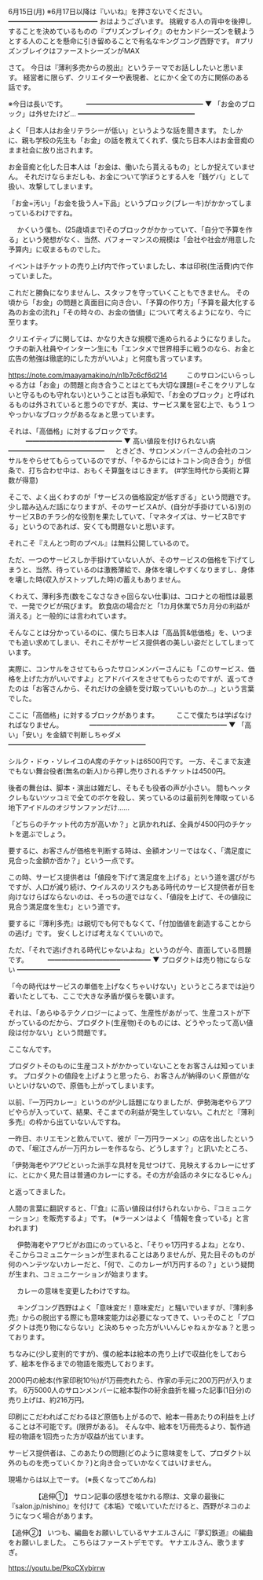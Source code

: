 6月15日(月) ※6月17日以降は『いいね』を押さないでください。
━━━━━━━━━━━━━
おはようございます。
挑戦する人の背中を後押しすることを決めているものの『プリズンブレイク』のセカンドシーズンを観ようとする人のことを懸命に引き留めることで有名なキングコング西野です。
#プリズンブレイクはファーストシーズンがMAX

さて。
今日は『薄利多売からの脱出』というテーマでお話ししたいと思います。
経営者に限らず、クリエイターや表現者、とにかく全ての方に関係のある話です。

※今日は長いです。
　
　
━━━━━━━━━━━━━━━━━
▼ 「お金のブロック」は外せたけど…
━━━━━━━━━━━━━━━━━

よく「日本人はお金リテラシーが低い」というような話を聞きます。
たしかに、親も学校の先生も「お金」の話を教えてくれず、僕たち日本人はお金音痴のまま社会に放り出されます。

お金音痴と化した日本人は「お金は、働いたら貰えるもの」としか捉えていません。
それだけならまだしも、お金について学ぼうとする人を「銭ゲバ」として扱い、攻撃してしまいます。

「お金=汚い」「お金を扱う人=下品」というブロック(ブレーキ)がかかってしまっているわけですね。

　
かくいう僕も、(25歳頃まで)そのブロックがかかっていて、「自分で予算を作る」という発想がなく、当然、パフォーマンスの規模は「会社や社会が用意した予算内」に収まるものでした。

イベントはチケットの売り上げ内で作っていましたし、本は印税(生活費)内で作っていました。

これだと勝負になりませんし、スタッフを守っていくこともできません。
その頃から「お金」の問題と真面目に向き合い、「予算の作り方」「予算を最大化する為のお金の流れ」「その時々の、お金の価値」について考えるようになり、今に至ります。

クリエイティブに関しては、かなり大きな規模で進められるようになりました。
ウチの新入社員やインターン生にも「エンタメで世界相手に戦うのなら、お金と広告の勉強は徹底的にした方がいいよ」と何度も言っています。

https://note.com/maayamakino/n/n1b7c6cf6d214
　
　
このサロンにいらっしゃる方は「お金」の問題と向き合うことはとても大切な課題(=そこをクリアしないと守るものも守れない)ということは百も承知で、「お金のブロック」と呼ばれるものは外されていると思うのですが、実は、サービス業を営む上で、もう１つやっかいなブロックがあるなぁと思っています。

それは、「高価格」に対するブロックです。
　
　
━━━━━━━━━━━━━━
▼ 高い値段を付けられない病
━━━━━━━━━━━━━━
　
ときどき、サロンメンバーさんの会社のコンサルをやらせてもらっているのですが、「やるからにはトコトン向き合う」が信条で、打ち合わせ中は、おもくそ算盤をはじきます。
(#学生時代から美術と算数が得意)

そこで、よく出くわすのが「サービスの価格設定が低すぎる」という問題です。
少し踏み込んだ話になりますが、そのサービスAが、(自分が手掛けている)別のサービスBのチラシ的な役割を果たしていて、「マネタイズは、サービスBでする」というのであれば、安くても問題ないと思います。

それこそ『えんとつ町のプペル』は無料公開しているので。

ただ、一つのサービスしか手掛けていない人が、そのサービスの価格を下げてしまうと、当然、待っているのは激務薄給で、身体を壊しやすくなりますし、身体を壊した時(収入がストップした時)の蓄えもありません。

くわえて、薄利多売(数をこなさなきゃ回らない仕事)は、コロナとの相性は最悪で、一発でクビが飛びます。
飲食店の場合だと「1カ月休業で5カ月分の利益が消える」と一般的には言われています。

そんなことは分かっているのに、僕たち日本人は「高品質&低価格」を、いつまでも追い求めてしまい、それこそがサービス提供者の美しい姿だとしてしまっています。

実際に、コンサルをさせてもらったサロンメンバーさんにも「このサービス、価格を上げた方がいいですよ」とアドバイスをさせてもらったのですが、返ってきたのは「お客さんから、それだけの金額を受け取っていいものか…」という言葉でした。

ここに「高価格」に対するブロックがあります。
　　
ここで僕たちは学ばなければなりません。
　　
　
━━━━━━━━━━━━━━━━━━━━
▼ 「高い」「安い」を金額で判断しちゃダメ
━━━━━━━━━━━━━━━━━━━━

シルク・ドゥ・ソレイユのA席のチケットは6500円です。
一方、そこまで友達でもない舞台役者(無名の新人)から押し売りされるチケットは4500円。

後者の舞台は、脚本・演出は雑だし、そもそも役者の声が小さい。
間もヘッタクレもないツッコミで全てのボケを殺し、笑っているのは最前列を陣取っている地下アイドルのオジサンファンだけ……

「どちらのチケット代の方が高いか？」と訊かれれば、全員が4500円のチケットを選ぶでしょう。

要するに、お客さんが価格を判断する時は、金額オンリーではなく、「満足度に見合った金額か否か？」という一点です。

この時、サービス提供者は「値段を下げて満足度を上げる」という道を選びがちですが、人口が減り続け、ウイルスのリスクもある時代のサービス提供者が目を向けなけらばならないのは、そっちの道ではなく、「値段を上げて、その値段に見合う満足度を生む」という道です。

要するに『薄利多売』は親切でも何でもなくて、「付加価値を創造することからの逃げ」です。
安くしとけば考えなくていいので。

ただ、「それで逃げきれる時代じゃないよね」というのが今、直面している問題です。
　
　
━━━━━━━━━━━━━━━
▼ プロダクトは売り物にならない
━━━━━━━━━━━━━━━

「今の時代はサービスの単価を上げなくちゃいけない」というところまでは辿り着いたとしても、ここで大きな矛盾が僕らを襲います。

それは、「あらゆるテクノロジーによって、生産性があがって、生産コストが下がっているのだから、プロダクト(生産物)そのものには、どうやったって高い値段は付かない」という問題です。

ここなんです。

プロダクトそのものに生産コストがかかっていないことをお客さんは知っています。
プロダクトの値段を上げようと思ったら、お客さんが納得のいく原価がないといけないので、原価も上がってしまいます。

以前、『一万円カレー』というのが少し話題になりましたが、伊勢海老やらアワビやらが入っていて、結果、そこまでの利益が発生していない。これだと『薄利多売』の枠から出ていないんですね。

一昨日、ホリエモンと飲んでいて、彼が『一万円ラーメン』の店を出したというので、「堀江さんが一万円カレーを作るなら、どうします？」と訊いたところ、

「伊勢海老やアワビといった派手な具材を見せつけて、見映えするカレーにせずに、とにかく見た目は普通のカレーにする。その方が会話のネタになるじゃん」

と返ってきました。

人間の言葉に翻訳すると、「『食』に高い値段は付けられないから、『コミュニケーション』を販売するよ」です。
(※ラーメンはよく「情報を食っている」と言われます)

　
伊勢海老やアワビがお皿にのっていると、「そりゃ1万円するよね」となり、そこからコミュニケーションが生まれることはありませんが、見た目そのものが何のヘンテツないカレーだと、「何で、このカレーが1万円するの？」という疑問が生まれ、コミュニケーションが始まります。

　
カレーの意味を変更したわけですね。

　
キングコング西野はよく「意味変だ！意味変だ」と騒いでいますが、『薄利多売』からの脱出する際にも意味変能力は必要になってきて、いっそのこと「プロダクトは売り物にならない」と決めちゃった方がいいんじゃねぇかなぁ？と思っております。

ちなみに(少し変則的ですが)、僕の絵本は絵本の売り上げで収益化をしておらず、絵本を作るまでの物語を販売しております。

2000円の絵本(作家印税10％)が1万冊売れたら、作家の手元に200万円が入ります。
6万5000人のサロンメンバーに絵本製作の紆余曲折を綴った記事(1日分)の売り上げは、約216万円。

印刷にこだわればこだわるほど原価も上がるので、絵本一冊あたりの利益を上げることは不可能です。(限界がある)。
そんな中、絵本を1万冊売るより、製作過程の物語を1回売った方が収益が出ています。

サービス提供者は、このあたりの問題(どのように意味変をして、プロダクト以外のものを売っていくか？)と向き合っていかなくてはいけません。

現場からは以上でーす。
(※長くなってごめんね)

　
　
　
【追伸①】
サロン記事の感想を呟かれる際は、文章の最後に『salon.jp/nishino』を付けて《本垢》で呟いていただけると、西野がネコのようになつく場合があります。

【追伸②】
いつも、編曲をお願いしているヤナエルさんに『夢幻鉄道』の編曲をお願いしました。
こちらはファーストデモです。
ヤナエルさん、歌うますぎ。

https://youtu.be/PkoCXybjrrw
